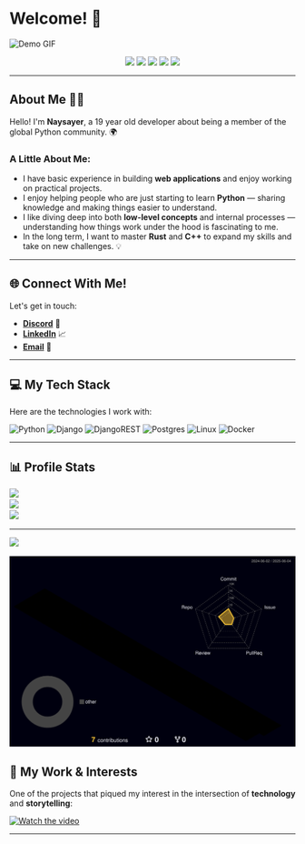 # Welcome! 👋

![Demo GIF](https://i.pinimg.com/originals/8b/35/fe/8b35fef55fba1a201c9c7a11d3ec3d64.gif)
<p align="center">
  <img src="https://img.shields.io/badge/status-updating-brightgreen" />
  <img src="https://img.shields.io/badge/Python-3.12-blueviolet" />
  <img src="https://img.shields.io/badge/contributors-2-blue" />
  <img src="https://img.shields.io/github/stars/naysareo?style=flat&label=Stars&logo=github" />
  <img src="https://komarev.com/ghpvc/?username=naysareo&label=visitors&color=blue" />
</p>

---

## About Me 🧑‍💻

Hello! I'm **Naysayer**, a 19 year old developer about being a member of the global Python community. 🌍

### A Little About Me:
- I have basic experience in building **web applications** and enjoy working on practical projects.  
- I enjoy helping people who are just starting to learn **Python** — sharing knowledge and making things easier to understand.  
- I like diving deep into both **low-level concepts** and internal processes — understanding how things work under the hood is fascinating to me.  
- In the long term, I want to master **Rust** and **C++** to expand my skills and take on new challenges. 💡

---

## 🌐 Connect With Me!

Let's get in touch:

- [**Discord**](https://discordapp.com/users/naysayer_official) 💬
- [**LinkedIn**](https://www.linkedin.com/in/arseny-zoryn/) 📈
- [**Email**](mailto:arszoryn05@gmail.com) 📧

---

## 💻 My Tech Stack

Here are the technologies I work with:

![Python](https://img.shields.io/badge/python-3670A0?style=for-the-badge&logo=python&logoColor=ffdd54) 
![Django](https://img.shields.io/badge/django-%23092E20.svg?style=for-the-badge&logo=django&logoColor=white) 
![DjangoREST](https://img.shields.io/badge/DJANGO-REST-ff1709?style=for-the-badge&logo=django&logoColor=white&color=ff1709&labelColor=gray) 
![Postgres](https://img.shields.io/badge/postgres-%23316192.svg?style=for-the-badge&logo=postgresql&logoColor=white) 
![Linux](https://img.shields.io/badge/linux-%23000000.svg?style=for-the-badge&logo=linux&logoColor=white)
![Docker](https://img.shields.io/badge/docker-%230db7ed.svg?style=for-the-badge&logo=docker&logoColor=white)


---

## 📊 Profile Stats

![](https://github-readme-stats.vercel.app/api?username=naysareo&theme=dark&hide_border=false&include_all_commits=true&count_private=true)<br/>
![](https://nirzak-streak-stats.vercel.app/?user=naysareo&theme=dark&hide_border=false)<br/>
![](https://github-readme-stats.vercel.app/api/top-langs/?username=naysareo&theme=dark&hide_border=false&include_all_commits=true&count_private=true&layout=compact)

---
[![](https://visitcount.itsvg.in/api?id=naysareo&icon=0&color=0)](https://visitcount.itsvg.in)

<p align="center">
  <img src="https://raw.githubusercontent.com/naysareo/naysareo/main/profile-3d-contrib/profile-night-rainbow.svg" alt="3D GitHub Profile">
</p>

## 🎥 My Work & Interests

One of the projects that piqued my interest in the intersection of **technology** and **storytelling**:

[![Watch the video](https://i.ytimg.com/vi/SC3C7GMMfDU/hq720.jpg?sqp=-oaymwEnCNAFEJQDSFryq4qpAxkIARUAAIhCGAHYAQHiAQoIGBACGAY4AUAB&rs=AOn4CLAaaPNlakG0k4MMFtAENc5d9a05Ug)](https://www.youtube.com/watch?v=SC3C7GMMfDU)

---
